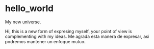 # hello_world
My new universe.

Hi, this is a new form of expresing myself, your point of view is complementing with my ideas.
Me agrada esta manera de expresar, así podremos mantener un enfoque mutuo.
